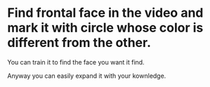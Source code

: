 # Find frontal face in the video and mark it with circle whose color is different from the other.

You can train it to find the face you want it find.

Anyway you can easily expand it with your kownledge.